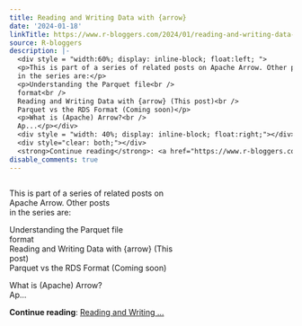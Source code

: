 ```yaml
---
title: Reading and Writing Data with {arrow}
date: '2024-01-18'
linkTitle: https://www.r-bloggers.com/2024/01/reading-and-writing-data-with-arrow/
source: R-bloggers
description: |-
  <div style = "width:60%; display: inline-block; float:left; ">
  <p>This is part of a series of related posts on Apache Arrow. Other posts<br />
  in the series are:</p>
  <p>Understanding the Parquet file<br />
  format<br />
  Reading and Writing Data with {arrow} (This post)<br />
  Parquet vs the RDS Format (Coming soon)</p>
  <p>What is (Apache) Arrow?<br />
  Ap...</p></div>
  <div style = "width: 40%; display: inline-block; float:right;"></div>
  <div style="clear: both;"></div>
  <strong>Continue reading</strong>: <a href="https://www.r-bloggers.com/2024/01/reading-and-writing-data-with-arrow/">Reading and Writing ...
disable_comments: true
---
```

<div style = "width:60%; display: inline-block; float:left; ">
<p>This is part of a series of related posts on Apache Arrow. Other posts<br />
in the series are:</p>
<p>Understanding the Parquet file<br />
format<br />
Reading and Writing Data with {arrow} (This post)<br />
Parquet vs the RDS Format (Coming soon)</p>
<p>What is (Apache) Arrow?<br />
Ap...</p></div>
<div style = "width: 40%; display: inline-block; float:right;"></div>
<div style="clear: both;"></div>
<strong>Continue reading</strong>: <a href="https://www.r-bloggers.com/2024/01/reading-and-writing-data-with-arrow/">Reading and Writing ...